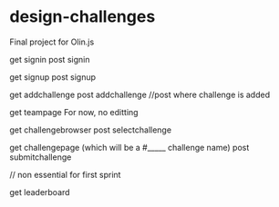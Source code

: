 design-challenges
=================

Final project for Olin.js


get signin 
post signin

get signup
post signup

get addchallenge
post addchallenge //post where challenge is added

get teampage
For now, no editting

get challengebrowser
post selectchallenge

get challengepage (which will be a #_____ challenge name)
post submitchallenge

// non essential for first sprint

get leaderboard